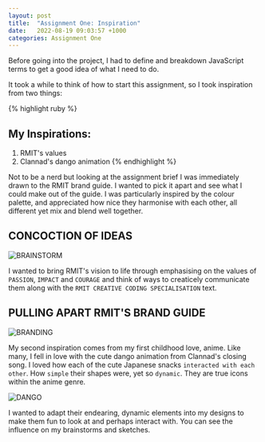 ```yaml
---
layout: post
title:  "Assignment One: Inspiration"
date:   2022-08-19 09:03:57 +1000
categories: Assignment One
---
```

Before going into the project, I had to define and breakdown JavaScript terms to get a good idea of what I need to do.



It took a while to think of how to start this assignment, so I took inspiration from two things:

{% highlight ruby %}
## My Inspirations:
1. RMIT's values
2. Clannad's dango animation
{% endhighlight %}

Not to be a nerd but looking at the assignment brief I was immediately drawn to the RMIT brand guide. I wanted to pick it apart and see what I could make out of the guide. I was particularly inspired by the colour palette, and appreciated how nice they harmonise with each other, all different yet mix and blend well together.

## CONCOCTION OF IDEAS
![BRAINSTORM](https://i.imgur.com/tCqvMVw.jpg)

I wanted to bring RMIT's vision to life through emphasising on the values of `PASSION`, `IMPACT` and `COURAGE` and think of ways to creaticely communicate them along with the `RMIT CREATIVE CODING SPECIALISATION` text.

## PULLING APART RMIT'S BRAND GUIDE

![BRANDING](https://i.imgur.com/orfUCsc.png)

My second inspiration comes from my first childhood love, anime. Like many, I fell in love with the cute dango animation from Clannad's closing song. I loved how each of the cute Japanese snacks `interacted with each other`. How `simple` their shapes were, yet so `dynamic`. They are true icons within the anime genre. 

![DANGO](https://pa1.narvii.com/5717/166d7f8cd1a1433d0afca8aa0fb112e1602f85eb_00.gif)

I wanted to adapt their endearing, dynamic elements into my designs to make them fun to look at and perhaps interact with. You can see the influence on my brainstorms and sketches.